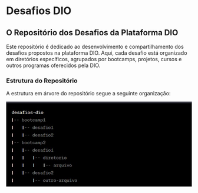 # Desafios DIO

## O Repositório dos Desafios da Plataforma DIO

Este repositório é dedicado ao desenvolvimento e compartilhamento dos desafios propostos na plataforma DIO. Aqui, cada desafio está organizado em diretórios específicos, agrupados por bootcamps, projetos, cursos e outros programas oferecidos pela DIO.

### Estrutura do Repositório

A estrutura em árvore do repositório segue a seguinte organização:

![Tree de exemplo de diretórios](https://github.com/anjusrafael/desafios-dio/blob/main/tree.jpg)
